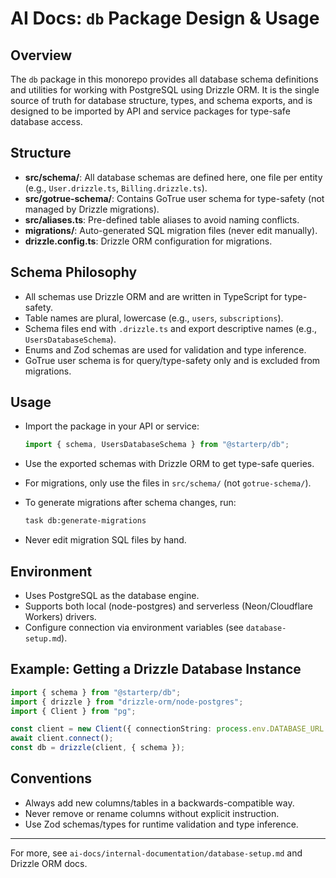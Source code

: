# AI Docs: `db` Package Design & Usage

## Overview

The `db` package in this monorepo provides all database schema definitions and utilities for working with PostgreSQL using Drizzle ORM. It is the single source of truth for database structure, types, and schema exports, and is designed to be imported by API and service packages for type-safe database access.

## Structure

- **src/schema/**: All database schemas are defined here, one file per entity (e.g., `User.drizzle.ts`, `Billing.drizzle.ts`).
- **src/gotrue-schema/**: Contains GoTrue user schema for type-safety (not managed by Drizzle migrations).
- **src/aliases.ts**: Pre-defined table aliases to avoid naming conflicts.
- **migrations/**: Auto-generated SQL migration files (never edit manually).
- **drizzle.config.ts**: Drizzle ORM configuration for migrations.

## Schema Philosophy

- All schemas use Drizzle ORM and are written in TypeScript for type-safety.
- Table names are plural, lowercase (e.g., `users`, `subscriptions`).
- Schema files end with `.drizzle.ts` and export descriptive names (e.g., `UsersDatabaseSchema`).
- Enums and Zod schemas are used for validation and type inference.
- GoTrue user schema is for query/type-safety only and is excluded from migrations.

## Usage

- Import the package in your API or service:

  ```ts
  import { schema, UsersDatabaseSchema } from "@starterp/db";
  ```

- Use the exported schemas with Drizzle ORM to get type-safe queries.
- For migrations, only use the files in `src/schema/` (not `gotrue-schema/`).
- To generate migrations after schema changes, run:

  ```sh
  task db:generate-migrations
  ```

- Never edit migration SQL files by hand.

## Environment

- Uses PostgreSQL as the database engine.
- Supports both local (node-postgres) and serverless (Neon/Cloudflare Workers) drivers.
- Configure connection via environment variables (see `database-setup.md`).

## Example: Getting a Drizzle Database Instance

```ts
import { schema } from "@starterp/db";
import { drizzle } from "drizzle-orm/node-postgres";
import { Client } from "pg";

const client = new Client({ connectionString: process.env.DATABASE_URL });
await client.connect();
const db = drizzle(client, { schema });
```

## Conventions

- Always add new columns/tables in a backwards-compatible way.
- Never remove or rename columns without explicit instruction.
- Use Zod schemas/types for runtime validation and type inference.

---

For more, see `ai-docs/internal-documentation/database-setup.md` and Drizzle ORM docs.
